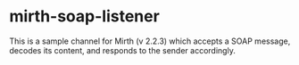 # mirth-soap-listener
This is a sample channel for Mirth (v 2.2.3) which accepts a SOAP message, decodes its content, and responds to the sender accordingly.
